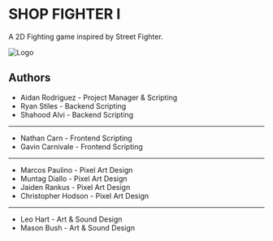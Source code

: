 
# SHOP FIGHTER I

A 2D Fighting game inspired by Street Fighter.


![Logo](https://i.imgur.com/UybhKZk.png)


## Authors

- Aidan Rodriguez - Project Manager & Scripting
- Ryan Stiles - Backend Scripting
- Shahood Alvi - Backend Scripting
---
- Nathan Carn - Frontend Scripting
- Gavin Carnivale - Frontend Scripting
---
- Marcos Paulino - Pixel Art Design 
- Muntag Diallo - Pixel Art Design
- Jaiden Rankus - Pixel Art Design
- Christopher Hodson - Pixel Art Design
---
- Leo Hart - Art & Sound Design
- Mason Bush - Art & Sound Design


